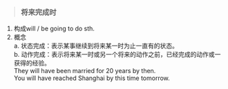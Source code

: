 >### 将来完成时
 	
1. 构成will / be going to do sth.
2. 概念 <br>
a. 状态完成：表示某事继续到将来某一时为止一直有的状态。 <br>
b. 动作完成：表示将来某一时或另一个将来的动作之前，已经完成的动作或一获得的经验。 <br>
They will have been married for 20 years by then. <br>
You will have reached Shanghai by this time tomorrow.
